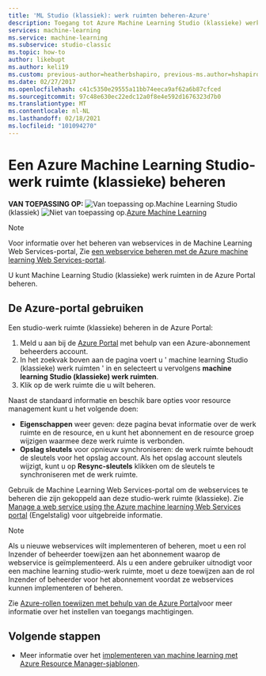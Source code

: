 ```yaml
---
title: 'ML Studio (klassiek): werk ruimten beheren-Azure'
description: Toegang tot Azure Machine Learning Studio (klassieke) werk ruimten beheren en Machine Learning API-webservices implementeren en beheren
services: machine-learning
ms.service: machine-learning
ms.subservice: studio-classic
ms.topic: how-to
author: likebupt
ms.author: keli19
ms.custom: previous-author=heatherbshapiro, previous-ms.author=hshapiro
ms.date: 02/27/2017
ms.openlocfilehash: c41c5350e29555a11bb74eeca9af62a6b87cfced
ms.sourcegitcommit: 97c48e630ec22edc12a0f8e4e592d1676323d7b0
ms.translationtype: MT
ms.contentlocale: nl-NL
ms.lasthandoff: 02/18/2021
ms.locfileid: "101094270"
---
```

# <a name="manage-an-azure-machine-learning-studio-classic-workspace"></a>Een Azure Machine Learning Studio-werk ruimte (klassieke) beheren

**VAN TOEPASSING OP:**  ![Van toepassing op.](../../../includes/media/aml-applies-to-skus/yes.png)Machine Learning Studio (klassiek) ![Niet van toepassing op.](../../../includes/media/aml-applies-to-skus/no.png)[Azure Machine Learning](../overview-what-is-machine-learning-studio.md#ml-studio-classic-vs-azure-machine-learning-studio)


> [!NOTE]
> Voor informatie over het beheren van webservices in de Machine Learning Web Services-portal, Zie [een webservice beheren met de Azure machine learning Web Services-portal](manage-new-webservice.md).
> 
> 

U kunt Machine Learning Studio (klassieke) werk ruimten in de Azure Portal beheren.



## <a name="use-the-azure-portal"></a>De Azure-portal gebruiken

Een studio-werk ruimte (klassieke) beheren in de Azure Portal:

1. Meld u aan bij de [Azure Portal](https://portal.azure.com/) met behulp van een Azure-abonnement beheerders account.
2. In het zoekvak boven aan de pagina voert u ' machine learning Studio (klassieke) werk ruimten ' in en selecteert u vervolgens **machine learning Studio (klassieke) werk ruimten**.
3. Klik op de werk ruimte die u wilt beheren.

Naast de standaard informatie en beschik bare opties voor resource management kunt u het volgende doen:

- **Eigenschappen** weer geven: deze pagina bevat informatie over de werk ruimte en de resource, en u kunt het abonnement en de resource groep wijzigen waarmee deze werk ruimte is verbonden.
- **Opslag sleutels** voor opnieuw synchroniseren: de werk ruimte behoudt de sleutels voor het opslag account. Als het opslag account sleutels wijzigt, kunt u op **Resync-sleutels** klikken om de sleutels te synchroniseren met de werk ruimte.

Gebruik de Machine Learning Web Services-portal om de webservices te beheren die zijn gekoppeld aan deze studio-werk ruimte (klassieke). Zie [Manage a web service using the Azure machine learning Web Services portal](manage-new-webservice.md) (Engelstalig) voor uitgebreide informatie.

> [!NOTE]
> Als u nieuwe webservices wilt implementeren of beheren, moet u een rol Inzender of beheerder toewijzen aan het abonnement waarop de webservice is geïmplementeerd. Als u een andere gebruiker uitnodigt voor een machine learning studio-werk ruimte, moet u deze toewijzen aan de rol Inzender of beheerder voor het abonnement voordat ze webservices kunnen implementeren of beheren. 
> 
>Zie [Azure-rollen toewijzen met behulp van de Azure Portal](../../role-based-access-control/role-assignments-portal.md)voor meer informatie over het instellen van toegangs machtigingen.

## <a name="next-steps"></a>Volgende stappen
* Meer informatie over het [implementeren van machine learning met Azure Resource Manager-sjablonen](deploy-with-resource-manager-template.md).
